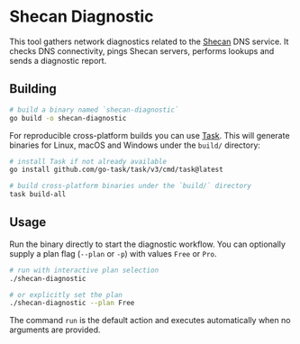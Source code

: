# Shecan Diagnostic

This tool gathers network diagnostics related to the [Shecan](https://shecan.ir) DNS service. It checks DNS connectivity, pings Shecan servers, performs lookups and sends a diagnostic report.

## Building

```bash
# build a binary named `shecan-diagnostic`
go build -o shecan-diagnostic
```

For reproducible cross-platform builds you can use
[Task](https://taskfile.dev). This will generate binaries for Linux, macOS and
Windows under the `build/` directory:

```bash
# install Task if not already available
go install github.com/go-task/task/v3/cmd/task@latest

# build cross-platform binaries under the `build/` directory
task build-all
```

## Usage

Run the binary directly to start the diagnostic workflow. You can optionally supply a plan flag (`--plan` or `-p`) with values `Free` or `Pro`.

```bash
# run with interactive plan selection
./shecan-diagnostic

# or explicitly set the plan
./shecan-diagnostic --plan Free
```

The command `run` is the default action and executes automatically when no arguments are provided.
